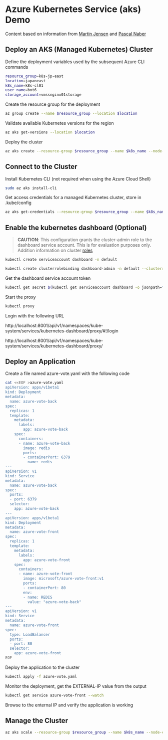 # Azure Kubernetes Service (aks) Demo

Content based on information from [Martin Jensen](https://kubecloud.io/kubernetes-dashboard-on-arm-with-rbac-61309310a640?gi=602d9419dcf) and [Pascal Naber](https://pascalnaber.wordpress.com/2018/06/17/access-dashboard-on-aks-with-rbac-enabled/)

## Deploy an AKS (Managed Kubernetes) Cluster

Define the deployment variables used by the subsequent Azure CLI commands

```bash
resource_group=k8s-jp-east
location=japaneast
k8s_name=k8s-cl01
user_name=bot6
storage_account=vmssnginx01storage
```

Create the resource group for the deployment

```bash
az group create --name $resource_group --location $location
```

Validate available Kubernetes versions for the region

```bash
az aks get-versions --location $location
```

Deploy the cluster

```bash
az aks create --resource-group $resource_group --name $k8s_name --node-count 2 --generate-ssh-keys --kubernetes-version 1.10.5 --max-pods 1000 --enable-addons http_application_routing
```

## Connect to the Cluster

Install Kubernetes CLI (not required when using the Azure Cloud Shell)

```bash
sudo az aks install-cli
```

Get access credentials for a managed Kubernetes cluster, store in .kube/config

```bash
az aks get-credentials --resource-group $resource_group --name $k8s_name
```

## Enable the kubernetes dashboard (Optional)

>**CAUTION**: This configuration grants the cluster-admin role to the dashboard service account. This is for evaluation purposes only. Addition information on cluster [roles](https://kubernetes.io/docs/admin/authorization/rbac/#user-facing-roles)

```bash
kubectl create serviceaccount dashboard -n default

kubectl create clusterrolebinding dashboard-admin -n default --clusterrole=cluster-admin --serviceaccount=default:dashboard
```

Get the dashboard service account token

```bash
kubectl get secret $(kubectl get serviceaccount dashboard -o jsonpath="{.secrets[0].name}") -o jsonpath="{.data.token}" | base64 --decode
```

Start the proxy

```bash
kubectl proxy
```

Login with the following URL

http://localhost:8001/api/v1/namespaces/kube-system/services/kubernetes-dashboard/proxy/#!/login

http://localhost:8001/api/v1/namespaces/kube-system/services/kubernetes-dashboard/proxy/

## Deploy an Application

Create a file named azure-vote.yaml with the following code

```bash
cat <<EOF >azure-vote.yaml
apiVersion: apps/v1beta1
kind: Deployment
metadata:
  name: azure-vote-back
spec:
  replicas: 1
  template:
    metadata:
      labels:
        app: azure-vote-back
    spec:
      containers:
      - name: azure-vote-back
        image: redis
        ports:
        - containerPort: 6379
          name: redis
---
apiVersion: v1
kind: Service
metadata:
  name: azure-vote-back
spec:
  ports:
  - port: 6379
  selector:
    app: azure-vote-back
---
apiVersion: apps/v1beta1
kind: Deployment
metadata:
  name: azure-vote-front
spec:
  replicas: 1
  template:
    metadata:
      labels:
        app: azure-vote-front
    spec:
      containers:
      - name: azure-vote-front
        image: microsoft/azure-vote-front:v1
        ports:
        - containerPort: 80
        env:
        - name: REDIS
          value: "azure-vote-back"
---
apiVersion: v1
kind: Service
metadata:
  name: azure-vote-front
spec:
  type: LoadBalancer
  ports:
  - port: 80
  selector:
    app: azure-vote-front
EOF
```

Deploy the application to the cluster

```bash
kubectl apply -f azure-vote.yaml
```

Monitor the deployment, get the EXTERNAL-IP value from the output

```bash
kubectl get service azure-vote-front --watch
```

Browse to the enternal IP and verify the application is working

## Manage the Cluster

```bash
az aks scale --resource-group $resource_group --name $k8s_name --node-count 3
```